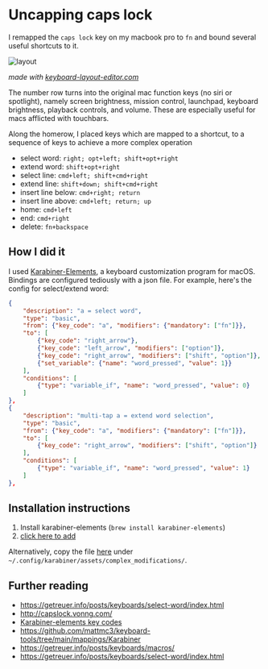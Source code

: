 
# Uncapping caps lock

I remapped the `caps lock` key on my macbook pro to `fn` and bound several useful shortcuts to it.

![layout](/assets/capslock.png)  

*made with [keyboard-layout-editor.com](https://keyboard-layout-editor.com)*

The number row turns into the original mac function keys (no siri or spotlight), namely screen brightness, mission control, launchpad, keyboard brightness, playback controls, and volume. These are especially useful for macs afflicted with touchbars.

Along the homerow, I placed keys which are mapped to a shortcut, to a sequence of keys to achieve a more complex operation

- select word: `right; opt+left; shift+opt+right`
- extend word: `shift+opt+right`
- select line: `cmd+left; shift+cmd+right`
- extend line: `shift+down; shift+cmd+right`
- insert line below: `cmd+right; return`
- insert line above: `cmd+left; return; up`
- home: `cmd+left`
- end: `cmd+right`
- delete: `fn+backspace`

## How I did it

I used [Karabiner-Elements](https://karabiner-elements.pqrs.org), a keyboard customization program for macOS. Bindings are configured tediously with a json file. For example, here's the config for select/extend word:

```json
{
    "description": "a = select word",
    "type": "basic",
    "from": {"key_code": "a", "modifiers": {"mandatory": ["fn"]}},
    "to": [
        {"key_code": "right_arrow"},
        {"key_code": "left_arrow", "modifiers": ["option"]},
        {"key_code": "right_arrow", "modifiers": ["shift", "option"]},
        {"set_variable": {"name": "word_pressed", "value": 1}}
    ],
    "conditions": [
        {"type": "variable_if", "name": "word_pressed", "value": 0}
    ]
},
{
    "description": "multi-tap a = extend word selection",
    "type": "basic",
    "from": {"key_code": "a", "modifiers": {"mandatory": ["fn"]}},
    "to": [
        {"key_code": "right_arrow", "modifiers": ["shift", "option"]}
    ],
    "conditions": [
        {"type": "variable_if", "name": "word_pressed", "value": 1}
    ]
},
```

## Installation instructions

1. Install karabiner-elements (`brew install karabiner-elements`)
2. [click here to add](karabiner://karabiner/assets/complex_modifications/import?url=https://raw.githubusercontent.com/chariotsofiron/dotfiles/main/karabiner/capslock.json)

Alternatively, copy the file [here](https://github.com/chariotsofiron/dotfiles/blob/main/karabiner/capslock.json) under `~/.config/karabiner/assets/complex_modifications/`.


## Further reading

- https://getreuer.info/posts/keyboards/select-word/index.html
- http://capslock.vonng.com/
- [Karabiner-elements key codes](https://github.com/pqrs-org/Karabiner-Elements/blob/main/src/apps/SettingsWindow/Resources/simple_modifications.json)
- https://github.com/mattmc3/keyboard-tools/tree/main/mappings/Karabiner
- https://getreuer.info/posts/keyboards/macros/
- https://getreuer.info/posts/keyboards/select-word/index.html
